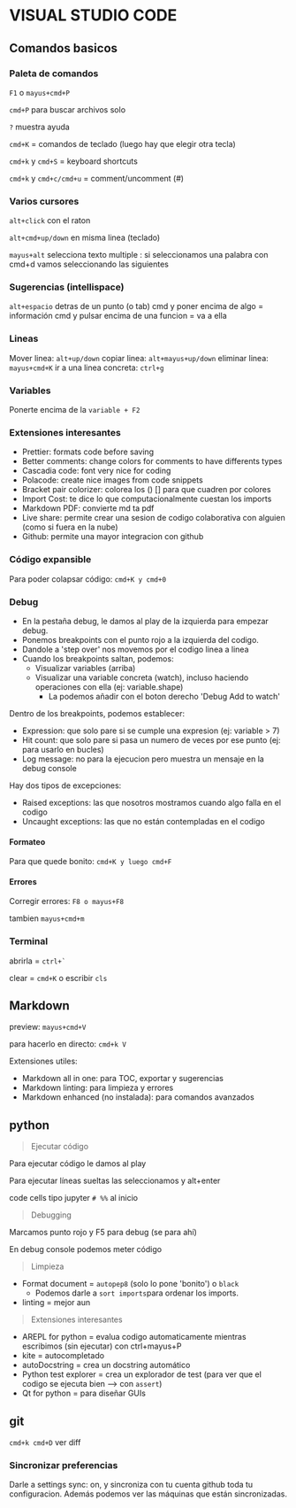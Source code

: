 # VISUAL STUDIO CODE

## Comandos basicos

### Paleta de comandos
`F1` o `mayus+cmd+P`

`cmd+P` para buscar archivos solo

`?` muestra ayuda

`cmd+K` = comandos de teclado (luego hay que elegir otra tecla)

`cmd+k` y `cmd+S` = keyboard shortcuts

`cmd+k` y `cmd+c/cmd+u` = comment/uncomment (#)


### Varios cursores
`alt+click` con el raton  

`alt+cmd+up/down` en misma linea (teclado)

`mayus+alt` selecciona texto multiple
:   si seleccionamos una palabra con cmd+d vamos seleccionando las siguientes

### Sugerencias (intellispace)

`alt+espacio` detras de un punto (o tab)
cmd y poner encima de algo = información
cmd y pulsar encima de una funcion = va a ella

### Lineas

Mover linea: `alt+up/down`
copiar linea: `alt+mayus+up/down`
eliminar linea: `mayus+cmd+K`
ir a una linea concreta: `ctrl+g`

### Variables

Ponerte encima de la `variable + F2`

### Extensiones interesantes

* Prettier: formats code before saving
* Better comments: change colors for comments to have differents types
* Cascadia code: font very nice for coding
* Polacode: create nice images from code snippets
* Bracket pair colorizer: colorea los () [] para que cuadren por colores
* Import Cost: te dice lo que computacionalmente cuestan los imports
* Markdown PDF: convierte md ta pdf
* Live share: permite crear una sesion de codigo colaborativa con alguien (como si fuera en la nube)
* Github: permite una mayor integracion con github


### Código expansible

Para poder colapsar código: `cmd+K y cmd+0`

### Debug

- En la pestaña debug, le damos al play de la izquierda para empezar debug.
- Ponemos breakpoints con el punto rojo a la izquierda del codigo.
- Dandole a 'step over' nos movemos por el codigo linea a linea
- Cuando los breakpoints saltan, podemos:
  - Visualizar variables (arriba)
  - Visualizar una variable concreta (watch), incluso haciendo operaciones con ella (ej: variable.shape)
    - La podemos añadir con el boton derecho 'Debug Add to watch'


Dentro de los breakpoints, podemos establecer:
- Expression: que solo pare si se cumple una expresion (ej: variable > 7)
- Hit count: que solo pare si pasa un numero de veces por ese punto (ej: para usarlo en bucles)
- Log message: no para la ejecucion pero muestra un mensaje en la debug console

Hay dos tipos de excepciones:
* Raised exceptions: las que nosotros mostramos cuando algo falla en el codigo
* Uncaught exceptions: las que no están contempladas en el codigo


#### Formateo

Para que quede bonito: `cmd+K y luego cmd+F`


#### Errores

Corregir errores: `F8 o mayus+F8`

tambien `mayus+cmd+m`

### Terminal

abrirla = `` ctrl+` ``

clear = `cmd+K` o escribir `cls`

## Markdown

preview: `mayus+cmd+V`

para hacerlo en directo: `cmd+k V`

Extensiones utiles:

* Markdown all in one: para TOC, exportar y sugerencias
* Markdown linting: para limpieza y errores
* Markdown enhanced (no instalada): para comandos avanzados

## python

> Ejecutar código

Para ejecutar código le damos al play

Para ejecutar líneas sueltas las seleccionamos y alt+enter

code cells tipo jupyter 
`# %%` al inicio

> Debugging

Marcamos punto rojo y F5 para debug (se para ahí)

En debug console podemos meter código


> Limpieza

* Format document = `autopep8`  (solo lo pone 'bonito') o `black`
  * Podemos darle a `sort imports`para ordenar los imports.
* linting = mejor aun

> Extensiones interesantes

* AREPL for python = evalua codigo automaticamente mientras escribimos (sin ejecutar) con ctrl+mayus+P
* kite = autocompletado
* autoDocstring = crea un docstring automático
* Python test explorer = crea un explorador de test (para ver que el codigo se ejecuta bien --> con `assert`)
* Qt for python = para diseñar GUIs

## git
`cmd+k cmd+D` ver diff

### Sincronizar preferencias

Darle a settings sync: on, y sincroniza con tu cuenta github toda tu configuracion.
Además podemos ver las máquinas que están sincronizadas.

 